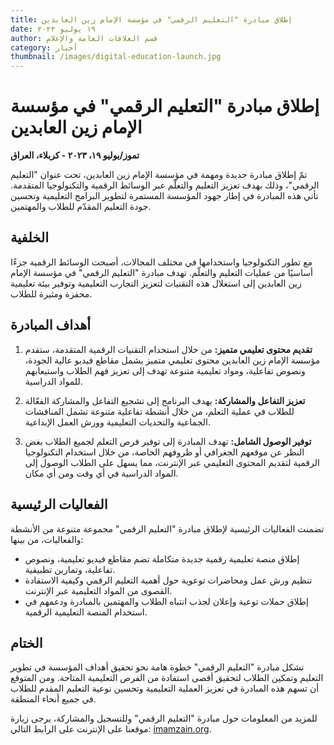 ```yaml
---
title: إطلاق مبادرة "التعليم الرقمي" في مؤسسة الإمام زين العابدين
date: ١٩ يوليو ٢٠٢٣
author: قسم العلاقات العامة والإعلام
category: أخبار
thumbnail: /images/digital-education-launch.jpg
---
```


# إطلاق مبادرة "التعليم الرقمي" في مؤسسة الإمام زين العابدين

**تموز/يوليو ١٩، ٢٠٢٣ - كربلاء، العراق**

تمّ إطلاق مبادرة جديدة ومهمة في مؤسسة الإمام زين العابدين، تحت عنوان "التعليم الرقمي"، وذلك بهدف تعزيز التعليم والتعلّم عبر الوسائط الرقمية والتكنولوجيا المتقدمة. تأتي هذه المبادرة في إطار جهود المؤسسة المستمرة لتطوير البرامج التعليمية وتحسين جودة التعليم المقدّم للطلاب والمهتمين.

## الخلفية

مع تطور التكنولوجيا واستخدامها في مختلف المجالات، أصبحت الوسائط الرقمية جزءًا أساسيًا من عمليات التعليم والتعلّم. تهدف مبادرة "التعليم الرقمي" في مؤسسة الإمام زين العابدين إلى استغلال هذه التقنيات لتعزيز التجارب التعليمية وتوفير بيئة تعليمية محفزة ومثيرة للطلاب.

## أهداف المبادرة

1. **تقديم محتوى تعليمي متميز:**
   من خلال استخدام التقنيات الرقمية المتقدمة، ستقدم مؤسسة الإمام زين العابدين محتوى تعليمي متميز يشمل مقاطع فيديو عالية الجودة، ونصوص تفاعلية، ومواد تعليمية متنوعة تهدف إلى تعزيز فهم الطلاب واستيعابهم للمواد الدراسية.

2. **تعزيز التفاعل والمشاركة:**
   يهدف البرنامج إلى تشجيع التفاعل والمشاركة الفعّالة للطلاب في عملية التعلم، من خلال أنشطة تفاعلية متنوعة تشمل المناقشات الجماعية والتحديات التعليمية وورش العمل الإبداعية.

3. **توفير الوصول الشامل:**
   تهدف المبادرة إلى توفير فرص التعلم لجميع الطلاب بغض النظر عن موقعهم الجغرافي أو ظروفهم الخاصة، من خلال استخدام التكنولوجيا الرقمية لتقديم المحتوى التعليمي عبر الإنترنت، مما يسهل على الطلاب الوصول إلى المواد الدراسية في أي وقت ومن أي مكان.

## الفعاليات الرئيسية

تضمنت الفعاليات الرئيسية لإطلاق مبادرة "التعليم الرقمي" مجموعة متنوعة من الأنشطة والفعاليات، من بينها:

-   إطلاق منصة تعليمية رقمية جديدة متكاملة تضم مقاطع فيديو تعليمية، ونصوص تفاعلية، وتمارين تطبيقية.
-   تنظيم ورش عمل ومحاضرات توعوية حول أهمية التعليم الرقمي وكيفية الاستفادة القصوى من المواد التعليمية عبر الإنترنت.
-   إطلاق حملات توعية وإعلان لجذب انتباه الطلاب والمهتمين بالمبادرة ودعمهم في استخدام المنصة التعليمية الرقمية.

## الختام

تشكل مبادرة "التعليم الرقمي" خطوة هامة نحو تحقيق أهداف المؤسسة في تطوير التعليم وتمكين الطلاب لتحقيق أقصى استفادة من الفرص التعليمية المتاحة. ومن المتوقع أن تسهم هذه المبادرة في تعزيز العملية التعليمية وتحسين نوعية التعليم المقدم للطلاب في جميع أنحاء المنطقة.

للمزيد من المعلومات حول مبادرة "التعليم الرقمي" وللتسجيل والمشاركة، يرجى زيارة موقعنا على الإنترنت على الرابط التالي: [imamzain.org](https://imamzain.org).
